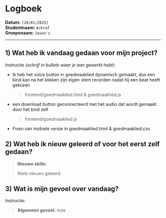 # Logboek

**Datum:** `[28/01/2025]`  
**Studentnaam:** `Achraf`  
**Groepsnaam:** `Jason's`

---

## 1) Wat heb ik vandaag gedaan voor mijn project?

_Instructie (schrijf in bullets waar je aan gewerkt hebt):_

- Ik heb het voice button in goedmaaklied dynamisch gemaakt, dus een kind kan na het klikken zijn eigen stem recorden nadat hij een beat heeft gekozen

  > frontend/goedmaaklied.html & goedmaaklied.js

- een download button geconnecteerd met het audio dat wordt gemaakt door het kind zelf

  > frontend/goedmaaklied.js

- Fixen van mobiele versie in goedmaaklied.html & goedmaaklied.css

## 2) Wat heb ik nieuw geleerd of voor het eerst zelf gedaan?

> **Nieuwe skills:**

> Niets nieuws geleerd

## 3) Wat is mijn gevoel over vandaag?

_Instructie:_

> **Algemeen gevoel:**
> moe
